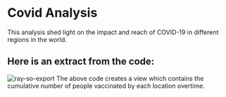 # Covid Analysis
This analysis shed light on the impact and reach of COVID-19 in different regions in the world.

## Here is an extract from the code:
![ray-so-export](https://github.com/abdhye/covidAnalysis/assets/56081405/e3d6aaf9-d073-45df-b889-e38c268e539a)
The above code creates a view which contains the cumulative number of people vaccinated by each location overtime.
